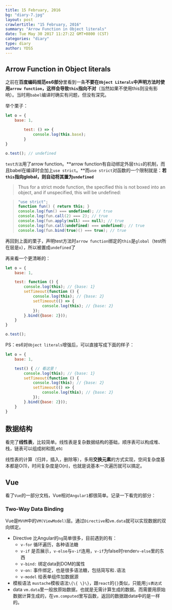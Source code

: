 ```yaml
---
title: 15 February, 2016
bg: "diary-7.jpg"
layout: post
crawlertitle: "15 February, 2016"
summary: "Arrow Function in Object literals"
date: Tue May 30 2017 11:27:22 GMT+0800 (CST)
categories: "diary"
type: diary
author: YDSS
---
```


## Arrow Function in Object literals

之前在**百度编码规范es6部分**里看到一条**不要在`Object Literals`中声明方法时使用`arrow function`，这样会导致`this`指向不对**（当然如果不使用this则没有影响）。当时用`babel`编译时确实有问题，但没有深究。

举个栗子：

```js
let o = {
	base: 1,

     	test: () => {
     		console.log(this.base);
     	}
}

o.test(); // undefined
```

`test方法`用了arrow function。**arrow function有自动绑定外层`this`的机制，而且babel在编译时会加上`use strict`。**而`use strict`对函数的一个限制就是：**若`this`指向global，则自动将其置为`undefined`**

> Thus for a strict mode function, the specified this is not boxed into an object, and if unspecified, this will be undefined:

> ```js
> "use strict";
> function fun() { return this; }
> console.log(fun() === undefined); // true
> console.log(fun.call(2) === 2); // true
> console.log(fun.apply(null) === null); // true
> console.log(fun.call(undefined) === undefined); // true
> console.log(fun.bind(true)() === true); // true
> ```

再回到上面的栗子，声明test方法时`arrow function`绑定的`this`是`global`（test所在层是`o`），所以被置成`undefined`了

再来看一个更清晰的：

```js
let o = {
    base: 1,

    test: function () {
        console.log(this); // {base: 1}
        setTimeout(function () {
            console.log(this); // {base: 2}
            setTimeout(() => {
                console.log(this); // {base: 2}
            });
        }.bind({base: 2}));
    }
}

o.test();
```

PS：es6对`Object literals`增强后，可以直接写成下面的样子：

```js
let o = {
    base: 1,

    test() { // 看这里！
        console.log(this); // {base: 1}
        setTimeout(function () {
            console.log(this); // {base: 2}
            setTimeout(() => {
                console.log(this); // {base: 2}
            });
        }.bind({base: 2}));
    }
}
```

## 数据结构

看完了**线性表**，比较简单。线性表是复杂数据结构的基础，顺序表可以构成堆、栈，链表可以组成树和图,etc

线性表的计算（归并，插入，删除等），多用**交换元素**的方式实现，空间复杂度基本都是O(1)，时间复杂度是O(n)，也就是说基本一次遍历就可以搞定。


## Vue

看了`Vue`的一部分文档，Vue相对`Angular1`都很简单。记录一下看完的部分：

### Two-Way Data Binding

Vue是`MVVM`中的`VM(ViewModel)`层。通过`Directive`和`vm.data`就可以实现数据的双向绑定。

- Directive 比Angular的`ng`简单很多，目前遇到的有：
	- `v-for` 循环遍历，各种语法糖
	- `v-if` 是否展示，`v-else`与`v-if`连用，`v-if`为false时render`v-else`里的东西
	- `v-bind:` 绑定data到DOM的属性
	- `v-on:` 事件绑定，也是很多语法糖，包括简写和`.`语法
	- `v-model` 给表单组件加数据源
- 模板语法 `mustache`模板语法`\{\{ \}\}`，跟`react`的`{}`类似，只能用`js表达式`
- data `vm.data`里一般放原始数据，也就是无需计算生成的数据。而需要用原始数据计算生成的，在`vm.computed`里写函数，返回的数据跟data中的是一样的。
